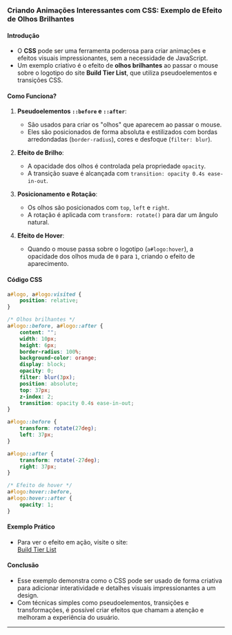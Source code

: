 ### **Criando Animações Interessantes com CSS: Exemplo de Efeito de Olhos Brilhantes**

#### **Introdução**
- O **CSS** pode ser uma ferramenta poderosa para criar animações e efeitos visuais impressionantes, sem a necessidade de JavaScript.
- Um exemplo criativo é o efeito de **olhos brilhantes** ao passar o mouse sobre o logotipo do site **Build Tier List**, que utiliza pseudoelementos e transições CSS.

#### **Como Funciona?**
1. **Pseudoelementos `::before` e `::after`**:
   - São usados para criar os "olhos" que aparecem ao passar o mouse.
   - Eles são posicionados de forma absoluta e estilizados com bordas arredondadas (`border-radius`), cores e desfoque (`filter: blur`).

2. **Efeito de Brilho**:
   - A opacidade dos olhos é controlada pela propriedade `opacity`.
   - A transição suave é alcançada com `transition: opacity 0.4s ease-in-out`.

3. **Posicionamento e Rotação**:
   - Os olhos são posicionados com `top`, `left` e `right`.
   - A rotação é aplicada com `transform: rotate()` para dar um ângulo natural.

4. **Efeito de Hover**:
   - Quando o mouse passa sobre o logotipo (`a#logo:hover`), a opacidade dos olhos muda de `0` para `1`, criando o efeito de aparecimento.

#### **Código CSS**
```css
a#logo, a#logo:visited {
    position: relative;
}

/* Olhos brilhantes */
a#logo::before, a#logo::after {
    content: "";
    width: 10px;
    height: 6px;
    border-radius: 100%;
    background-color: orange;
    display: block;
    opacity: 0;
    filter: blur(3px);
    position: absolute;
    top: 37px;
    z-index: 2;
    transition: opacity 0.4s ease-in-out;
}

a#logo::before {
    transform: rotate(27deg);
    left: 37px;
}

a#logo::after {
    transform: rotate(-27deg);
    right: 37px;
}

/* Efeito de hover */
a#logo:hover::before,
a#logo:hover::after {
    opacity: 1;
}
```

#### **Exemplo Prático**
- Para ver o efeito em ação, visite o site:  
  [Build Tier List](https://buildtierlist.com/)

#### **Conclusão**
- Esse exemplo demonstra como o CSS pode ser usado de forma criativa para adicionar interatividade e detalhes visuais impressionantes a um design.
- Com técnicas simples como pseudoelementos, transições e transformações, é possível criar efeitos que chamam a atenção e melhoram a experiência do usuário.

---
